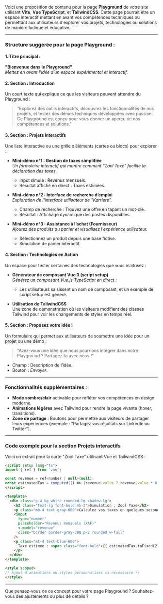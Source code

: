 Voici une proposition de contenu pour la page **Playground** de votre site utilisant **Vite**, **Vue TypeScript**, et **TailwindCSS**. Cette page pourrait être un espace interactif mettant en avant vos compétences techniques ou permettant aux utilisateurs d'explorer vos projets, technologies ou solutions de manière ludique et éducative.

---

### Structure suggérée pour la page **Playground** :

#### 1. **Titre principal** :  
**"Bienvenue dans le Playground"**  
*Mettez en avant l’idée d’un espace expérimental et interactif.*

#### 2. **Section : Introduction**  
Un court texte qui explique ce que les visiteurs peuvent attendre du Playground :  
> "Explorez des outils interactifs, découvrez les fonctionnalités de nos projets, et testez des démos techniques développées avec passion. Ce Playground est conçu pour vous donner un aperçu de nos compétences et solutions."

#### 3. **Section : Projets interactifs**  
Une liste interactive ou une grille d’éléments (cartes ou blocs) pour explorer :  
- **Mini-démo n°1 : Gestion de taxes simplifiée**  
  *Un formulaire interactif qui montre comment "Zool Taxe" facilite la déclaration des taxes.*  
  - Input simulé : Revenus mensuels.  
  - Résultat affiché en direct : Taxes estimées.

- **Mini-démo n°2 : Interface de recherche d’emploi**  
  *Exploration de l'interface utilisateur de "Karriere".*  
  - Champ de recherche : Trouvez une offre en tapant un mot-clé.  
  - Résultat : Affichage dynamique des postes disponibles.

- **Mini-démo n°3 : Assistance à l’achat (Fournisseur)**  
  *Ajoutez des produits au panier et visualisez l'expérience utilisateur.*  
  - Sélectionnez un produit depuis une base fictive.  
  - Simulation de panier interactif.

#### 4. **Section : Technologies en Action**  
Un espace pour tester certaines des technologies que vous maîtrisez :  
- **Générateur de composant Vue 3 (script setup)**  
  *Générez un composant Vue.js TypeScript en direct :*  
  - Les utilisateurs saisissent un nom de composant, et un exemple de script setup est généré.  

- **Utilisation de TailwindCSS**  
  Une zone de démonstration où les visiteurs modifient des classes Tailwind pour voir les changements de styles en temps réel.

#### 5. **Section : Proposez votre idée !**  
Un formulaire qui permet aux utilisateurs de soumettre une idée pour un projet ou une démo :  
> "Avez-vous une idée que nous pourrions intégrer dans notre Playground ? Partagez-la avec nous !"  
- Champ : Description de l’idée.  
- Bouton : *Envoyer*.

---

### Fonctionnalités supplémentaires :  
- **Mode sombre/clair** activable pour refléter vos compétences en design moderne.  
- **Animations légères** avec Tailwind pour rendre la page vivante (hover, transitions).  
- **Zone de partage** : Boutons pour permettre aux visiteurs de partager leurs expériences (exemple : "Partagez vos résultats sur LinkedIn ou Twitter").  

---

### Code exemple pour la section Projets interactifs  
Voici un extrait pour la carte "Zool Taxe" utilisant Vue et TailwindCSS :  
``` html
<script setup lang="ts">
import { ref } from 'vue';

const revenue = ref<number | null>(null);
const estimatedTax = computed(() => (revenue.value ? revenue.value * 0.15 : 0));
</script>

<template>
  <div class="p-4 bg-white rounded-lg shadow-lg">
    <h2 class="text-lg font-bold mb-2">Simulation : Zool Taxe</h2>
    <p class="mb-4 text-gray-600">Calculez vos taxes en quelques secondes.</p>
    <input
      type="number"
      placeholder="Revenus mensuels (XAF)"
      v-model="revenue"
      class="border border-gray-300 p-2 rounded w-full"
    />
    <p class="mt-4 text-blue-600">
      Taxe estimée : <span class="font-bold">{{ estimatedTax.toFixed(2) }} XAF</span>
    </p>
  </div>
</template>

<style scoped>
/* Ajout d'animations ou styles personnalisés si nécessaire */
</style>
```

---

Que pensez-vous de ce concept pour votre page Playground ? Souhaitez-vous des ajustements ou plus de détails ?